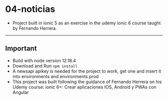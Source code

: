 # 04-noticias
* Project built in ionic 5 as an exercise in the udemy ionic 6 course taught by Fernando Herrera.
***
## Important
* Build with node version 12.18.4
* Download and Run ```npm install```
* A newsapi apikey is needed for the project to work, get one and insert it into environments and environments.prod
* This project was built following the guidance of Fernando Herrera on his Udemy course: ionic 6+: Crear aplicaciones IOS, Android y PWAs con Angular
